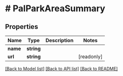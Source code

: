 # # PalParkAreaSummary

## Properties

Name | Type | Description | Notes
------------ | ------------- | ------------- | -------------
**name** | **string** |  |
**url** | **string** |  | [readonly]

[[Back to Model list]](../../README.md#models) [[Back to API list]](../../README.md#endpoints) [[Back to README]](../../README.md)
